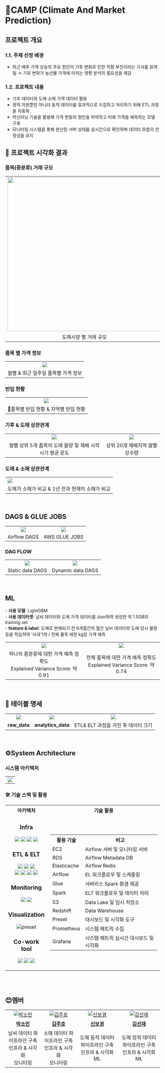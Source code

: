 # 🌾CAMP (Climate And Market Prediction)
## 프로젝트 개요
### **1.1. 주제 선정 배경**

- 최근 배추 가격 상승의 주요 원인이 기후 변화로 인한 작황 부진이라는 기사를 읽게 됨
    → 기후 변화가 농산물 가격에 미치는 영향 분석의 필요성을 체감
    

### **1.2. 프로젝트 내용**

- 기후 데이터와 도매·소매 가격 데이터 활용
- 정적 자원뿐만 아니라 동적 데이터를 효과적으로 수집하고 처리하기 위해 ETL 과정을 자동화
- 머신러닝 기술을 활용해 가격 변동의 원인을 파악하고 미래 가격을 예측하는 모델 구축
- 모니터링 시스템을 통해 분산된 서버 상태를 실시간으로 확인하며 데이터 흐름의 안정성을 유지

<aside>


## 📍 프로젝트 시각화 결과
### 품목(중분류) 거래 규모
<table>
  <tr>
    <td align="center">
      <img src="https://github.com/ClimateAndMarketPrediction/camp/blob/develop/images/visualization_0.png" style="height: 500px;">
    </td>
    <td align="center">
      <img src="https://github.com/ClimateAndMarketPrediction/camp/blob/develop/images/visualization_1.png" style="height: 500px;">
    </td>
  </tr>
  <tr>
    <td align="center">
      <span>도매시장 별 거래 규모</span>
    </td>
    <td align="center">
      <span>원산지별 품목 거래 규모</span>
    </td>
  </tr>
</table>



### 품목 별 가격 정보
<table>
  <tr>
    <td align="center">
      <img src="https://github.com/ClimateAndMarketPrediction/camp/blob/develop/images/visualization_2.png">
    </td>
  </tr>
  <tr>
    <td align="center">
      <span> 월별 & 최근 일주일 품목별 가격 정보 </span>
    </td>
  </tr>
</table>

### 반입 현황
<table>
  <tr>
    <td align="center">
      <img src="https://github.com/ClimateAndMarketPrediction/camp/blob/develop/images/visualization_3.png">
    </td>
  </tr>
  <tr>
    <td align="center">
      <span>품목별 반입 현황 & 지역별 반입 현황</span>
    </td>
  </tr>
</table>


### 기후 & 도매 상관관계

<table>
  <tr>
    <td align="center">
      <img src="https://github.com/ClimateAndMarketPrediction/camp/blob/develop/images/visualization_4.png"/>
    </td>
    <td align="center">
      <img src="https://github.com/ClimateAndMarketPrediction/camp/blob/develop/images/visualization_6.png" />
    </td>
  </tr>
  <tr>
    <td align="center">
      <span>월별 상위 5개 품목의 도매 물량 및 재배 시작 시기 평균 온도</span>
    </td>
    <td align="center">
      <span>상위 20개 재배지역 월별 강수량</span>
    </td>
  </tr>
</table>


### 도매 & 소매 상관관계
<table>
  <tr>
    <td>
      <img src="https://github.com/ClimateAndMarketPrediction/camp/blob/develop/images/visualization_5.png" />
  </tr>
  <tr>
    <td align="center">
      <span>도매가 소매가 비교 & 1년 전과 현재의 소매가 비교</span>
    </td>
  </tr>
</table>

</br>

## DAGS & GLUE JOBS
<table>
  <tr>
      <td align="center">
          <img src="https://github.com/ClimateAndMarketPrediction/camp/blob/develop/images/dags.png">
      </td>
      <td align="center">
          <img src="https://github.com/ClimateAndMarketPrediction/camp/blob/develop/images/glue_jobs.png">
      </td>
  </tr>
  <tr>
    <td align="center">
      <span>Airflow DAGS</span>
    </td>
    <td align="center">
      <span>AWS GLUE JOBS</span>
    </td>
  </tr>
</table>

### DAG FLOW
<table>
  <tr>
      <td align="center">
          <img src="https://github.com/ClimateAndMarketPrediction/camp/blob/develop/images/dagflow_1.png">
      </td>
      <td align="center">
        <img src="https://github.com/ClimateAndMarketPrediction/camp/blob/develop/images/dagflow_2.png">
      </td>
  </tr>
  <tr>
    <td align="center">
      <span>Static data DAGS</span>
    </td>
    <td align="center">
      <span>Dynamic data DAGS</span>
    </td>
  </tr>
  
</table>

</br>

## ML

<span>- **사용 모델**: LightGBM</span></br>
<span>- **사용 데이터셋**: 날씨 데이터와 도매 가격 데이터를 Join하여 생성한 약 1.5GB의 training set</span></br>
<span>- **feature & label**: 도매로 판매되기 전 6개월간의 월간 날씨 데이터와 도매 당시 물량 등을 학습하여 ‘사과’1개 / 전체 품목 에한 kg당 가격 예측</span>
<table>
  <tr>
    <td align="center">
        <img src="https://github.com/ClimateAndMarketPrediction/camp/blob/develop/images/ml_1.png">
    </td>
    <td align="center">
        <img src="https://github.com/ClimateAndMarketPrediction/camp/blob/develop/images/ml_2.png">
    </td>
  </tr>
  <tr>
    <td align="center">
      <span>하나의 중분류에 대한 가격 예측 정확도 <br> Explained Variance Score: 약 0.91</span>
    </td>
    <td align="center">
      <span>전체 품목에 대한 가격 예측 정확도 <br> Explained Variance Score: 약 0.74</span>
    </td>
  </tr>
</table>

</br>

## 💾 테이블 명세
<table>
  <tr>
    <td align="center">
        <img src="https://github.com/ClimateAndMarketPrediction/camp/blob/develop/images/raw_data.png">
    </td>
    <td align="center">
        <img src="https://github.com/ClimateAndMarketPrediction/camp/blob/develop/images/analytics.png">
    </td>
    <td align="center">
        <img src="https://github.com/ClimateAndMarketPrediction/camp/blob/develop/images/data.png">
    </td>
  </tr>
  <tr>
    <td align="center">
      <b>raw_data</b>
    </td>
    <td align="center">
      <b>analytics_data</b>
    </td>
    <td align="center">
      <span>ETL& ELT 과정을 거친 후 데이터 크기</span>
    </td>
  </tr>
</table>

</br>

## ⚙System Architecture

### 시스템 아키텍처

<table>
  <td align="center">
    <img src="https://github.com/ClimateAndMarketPrediction/camp/blob/develop/images/architecture.png">
  </td>
</table>

###  🛠 기술 스택 및 활용
<table align="center">
    <tr>
        <th align="center">아키텍처</th>
        <th align="center">기술 활용</th>
    </tr>
    <tr>
        <td valign="top">
            <h3 align="center">Infra</h3>
            <p align="center">
                <img src="https://img.shields.io/badge/ubuntu-E95420?&logo=ubuntu&logoColor=white">
                <img src="https://img.shields.io/badge/amazon EC2-FF9900?&logo=amazon ec2&logoColor=white">
                <img src="https://img.shields.io/badge/amazon RDS-527FFF?&logo=amazonrds&logoColor=white">
                <img src="https://img.shields.io/badge/amazon Elasticache-C925D1?&logo=amazonelasticache&logoColor=white">
            </p>
            <h3 align="center">ETL & ELT</h3>
            <p align="center">
                <img src="https://img.shields.io/badge/Apache airflow-017CEE?&logo=apacheairflow&logoColor=white">
                <img src="https://img.shields.io/badge/Apache%20Spark-E25A1C?&logo=apachespark&logoColor=white">
                <img src="https://img.shields.io/badge/glue-7248B9?&logo=amazonglue&logoColor=white">
                </br>
                <img src="https://img.shields.io/badge/amazon Redshift-8C4FFF?&logo=amazonredshift&logoColor=white">
                <img src="https://img.shields.io/badge/amazon S3-569A31?&logo=amazons3&logoColor=white">
                <img src="https://img.shields.io/badge/Python-3776AB?&logo=python&logoColor=white">
                <img src="https://img.shields.io/badge/pandas-150458?&logo=pandas&logoColor=white">
            </p>
            <h3 align="center">Monitoring</h3>
            <p align="center">
                <img src="https://img.shields.io/badge/prometheus-FF4000?&logo=prometheus&logoColor=white">
                <img src="https://img.shields.io/badge/grafana-FF8000?&logo=grafana&logoColor=white">
            </p>
            <h3 align="center">Visualization</h3>
            <p align="center">
                <img src="https://img.shields.io/badge/preset-00B992?logoColor=white" alt="preset" />
            </p>
            <h3 align="center">Co-work tool</h3>
            <p align="center">
                <img src="https://img.shields.io/badge/github-181717?&logo=github&logoColor=white">
                <img src="https://img.shields.io/badge/Notion-232F3E?&logo=Notion&logoColor=white">
                <img src="https://img.shields.io/badge/slack-E4637C?&logo=slack&logoColor=white">
            </p>
        </td>
        <td valign="center">
            <table align="center">
                <tr>
                    <th>활용 기술</th>
                    <th>비고</th>
                </tr>
                <tr>
                    <td>EC2</td>
                    <td>Airflow 서버 및 모니터링 서버</td>
                </tr>
                <tr>
                    <td>RDS</td>
                    <td>Airflow Metadata DB</td>
                </tr>
                <tr>
                    <td>Elasticache</td>
                    <td>Airflow Redis</td>
                </tr>
                <tr>
                    <td>Airflow</td>
                    <td>EL 워크플로우 및 스케줄링</td>
                </tr>
                <tr>
                    <td>Glue</td>
                    <td>서버리스 Spark 환경 제공</td>
                </tr>
                <tr>
                    <td>Spark</td>
                    <td>ELT 워크플로우 및 데이터 처리</td>
                </tr>
                <tr>
                    <td>S3</td>
                    <td>Data Lake 및 임시 저장소</td>
                </tr>
                <tr>
                    <td>Redshift</td>
                    <td>Data Warehouse</td>
                </tr>
                <tr>
                    <td>Preset</td>
                    <td>대시보드 및 시각화 도구</td>
                </tr>
                <tr>
                    <td>Prometheus</td>
                    <td>시스템 메트릭 수집</td>
                </tr>
                <tr>
                    <td>Grafana</td>
                    <td>시스템 메트릭 실시간 대시보드 및 시각화</td>
                </tr>
            </table>
        </td>
    </tr>
</table>

</br>
</br>



## 😊멤버
<table>
  <tr>
    <td align="center">
      <a href="https://github.com/yygs321">
        <img src="https://github.com/yygs321.png" alt="박소민" />
      </a>
    </td>
    <td align="center">
      <a href="https://github.com/hosic2">
        <img src="https://github.com/hosic2.png" alt="김주호" />
      </a>
    </td>
     <td align="center">
      <a href="https://github.com/bkshin01">
        <img src="https://github.com/bkshin01.png" alt="신보경" />
      </a>
    </td>
    <td align="center">
      <a href="https://github.com/Mollis-Kim">
        <img src="https://github.com/Mollis-Kim.png" alt="김선재" />
      </a>
    </td>
  </tr>
  <tr>
    <td align="center">
      <a href="https://github.com/yygs321">
        <b>박소민</b>
      </a>
    </td>
    <td align="center">
      <a href="https://github.com/zoobeancurd">
        <b>김주호</b>
      </a>
    </td>
     <td align="center">
      <a href="https://github.com/Nyhazzy">
        <b>신보경</b>
      </a>
    </td>
    <td align="center">
      <a href="https://github.com/Mollis-Kimy">
        <b>김선재</b>
      </a>
    </td>
  </tr>
  <tr>
    <td align="center">
      <span>날씨 데이터 파이프라인 구축<br>인프라 & 시각화<br>모니터링</span>
    </td>
    <td align="center">
      <span>소매 데이터 파이프라인 구축<br>인프라 & 시각화<br>모니터링</span>
    </td>
    <td align="center">
      <span>도매 동적 데이터 파이프라인 구축<br>인프라 & 시각화<br>ML</span>
    </td>
    <td align="center">
      <span>도매 정적 데이터 파이프라인 구축<br>인프라 & 시각화<br>ML</span>
    </td>
  </tr>
</table>
